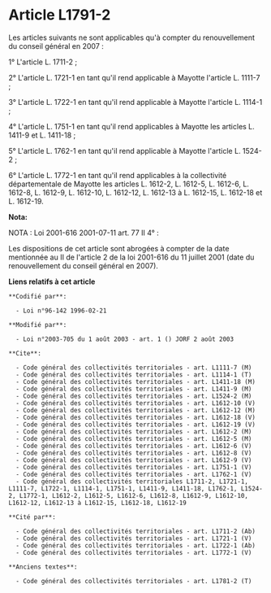 # Article L1791-2

Les articles suivants ne sont applicables qu'à compter du renouvellement du conseil général en 2007 :

1° L'article L. 1711-2 ;

2° L'article L. 1721-1 en tant qu'il rend applicable à Mayotte l'article L. 1111-7 ;

3° L'article L. 1722-1 en tant qu'il rend applicable à Mayotte l'article L. 1114-1 ;

4° L'article L. 1751-1 en tant qu'il rend applicables à Mayotte les articles L. 1411-9 et L. 1411-18 ;

5° L'article L. 1762-1 en tant qu'il rend applicable à Mayotte l'article L. 1524-2 ;

6° L'article L. 1772-1 en tant qu'il rend applicables à la collectivité départementale de Mayotte les articles L. 1612-2, L.
1612-5, L. 1612-6, L. 1612-8, L. 1612-9, L. 1612-10, L. 1612-12, L. 1612-13 à L. 1612-15, L. 1612-18 et L. 1612-19.

**Nota:**

NOTA : Loi 2001-616 2001-07-11 art. 77 II 4° :

Les dispositions de cet article sont abrogées à compter de la date mentionnée au II de l'article 2 de la loi 2001-616 du 11
juillet 2001 (date du renouvellement du conseil général en 2007).

**Liens relatifs à cet article**

	**Codifié par**:

	  - Loi n°96-142 1996-02-21

	**Modifié par**:

	  - Loi n°2003-705 du 1 août 2003 - art. 1 () JORF 2 août 2003

	**Cite**:

	  - Code général des collectivités territoriales - art. L1111-7 (M)
	  - Code général des collectivités territoriales - art. L1114-1 (T)
	  - Code général des collectivités territoriales - art. L1411-18 (M)
	  - Code général des collectivités territoriales - art. L1411-9 (M)
	  - Code général des collectivités territoriales - art. L1524-2 (M)
	  - Code général des collectivités territoriales - art. L1612-10 (V)
	  - Code général des collectivités territoriales - art. L1612-12 (M)
	  - Code général des collectivités territoriales - art. L1612-18 (V)
	  - Code général des collectivités territoriales - art. L1612-19 (V)
	  - Code général des collectivités territoriales - art. L1612-2 (M)
	  - Code général des collectivités territoriales - art. L1612-5 (M)
	  - Code général des collectivités territoriales - art. L1612-6 (V)
	  - Code général des collectivités territoriales - art. L1612-8 (V)
	  - Code général des collectivités territoriales - art. L1612-9 (V)
	  - Code général des collectivités territoriales - art. L1751-1 (V)
	  - Code général des collectivités territoriales - art. L1762-1 (V)
	  - Code général des collectivités territoriales L1711-2, L1721-1, L1111-7, L1722-1, L1114-1, L1751-1, L1411-9, L1411-18, L1762-1, L1524-2, L1772-1, L1612-2, L1612-5, L1612-6, L1612-8, L1612-9, L1612-10, L1612-12, L1612-13 à L1612-15, L1612-18, L1612-19

	**Cité par**:

	  - Code général des collectivités territoriales - art. L1711-2 (Ab)
	  - Code général des collectivités territoriales - art. L1721-1 (V)
	  - Code général des collectivités territoriales - art. L1722-1 (Ab)
	  - Code général des collectivités territoriales - art. L1772-1 (V)

	**Anciens textes**:

	  - Code général des collectivités territoriales - art. L1781-2 (T)
